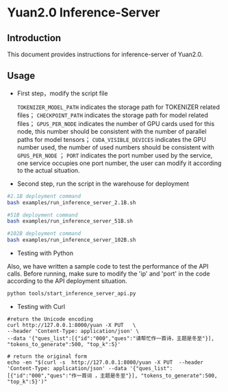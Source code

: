 # Yuan2.0 Inference-Server

## Introduction

This document provides instructions for inference-server of Yuan2.0.

## Usage

- First step，modify the script file

   	`TOKENIZER_MODEL_PATH` indicates the storage path for TOKENIZER related files；
	`CHECKPOINT_PATH` indicates the storage path for model related files；
    `GPUS_PER_NODE` indicates the number of GPU cards used for this node, this number should be consistent with the number of parallel paths for model tensors；
    `CUDA_VISIBLE_DEVICES` indicates the GPU number used, the number of used numbers should be consistent with `GPUS_PER_NODE` ；
    `PORT` indicates the port number used by the service, one service occupies one port number, the user can modify it according to the actual situation.
  
- Second step,  run the script in the warehouse for deployment
```bash
#2.1B deployment command
bash examples/run_inference_server_2.1B.sh

#51B deployment command
bash examples/run_inference_server_51B.sh

#102B deployment command
bash examples/run_inference_server_102B.sh
```


- Testing with Python

Also, we have written a sample code to test the performance of the API calls. Before running, make sure to modify the 'ip' and 'port' in the code according to the API deployment situation.

```bash
python tools/start_inference_server_api.py
```

- Testing with Curl

```
#return the Unicode encoding
curl http://127.0.0.1:8000/yuan -X PUT   \
--header 'Content-Type: application/json' \
--data '{"ques_list":[{"id":"000","ques":"请帮忙作一首诗，主题是冬至"}], "tokens_to_generate":500, "top_k":5}'

# return the original form
echo -en "$(curl -s  http://127.0.0.1:8000/yuan -X PUT  --header 'Content-Type: application/json' --data '{"ques_list":[{"id":"000","ques":"作一首词 ，主题是冬至"}], "tokens_to_generate":500, "top_k":5}')"
```

